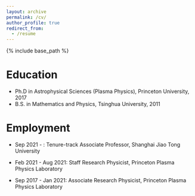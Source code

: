```yaml
---
layout: archive
permalink: /cv/
author_profile: true
redirect_from:
  - /resume
---
```


{% include base_path %}

Education
======
* Ph.D in Astrophysical Sciences (Plasma Physics), Princeton University, 2017
* B.S. in Mathematics and Physics, Tsinghua University, 2011

Employment
======
* Sep 2021 - : Tenure-track Associate Professor, Shanghai Jiao Tong University

* Feb 2021 - Aug 2021: Staff Research Physicist, Princeton Plasma Physics Laboratory 
  
* Sep 2017 - Jan 2021: Associate Research Physicist, Princeton Plasma Physics Laboratory 

